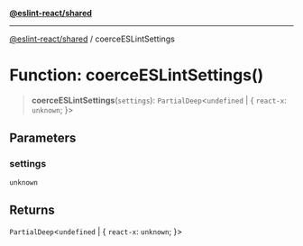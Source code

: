 [**@eslint-react/shared**](../README.md)

***

[@eslint-react/shared](../README.md) / coerceESLintSettings

# Function: coerceESLintSettings()

> **coerceESLintSettings**(`settings`): `PartialDeep`\<`undefined` \| \{ `react-x`: `unknown`; \}\>

## Parameters

### settings

`unknown`

## Returns

`PartialDeep`\<`undefined` \| \{ `react-x`: `unknown`; \}\>
